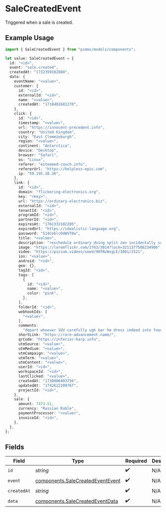 # SaleCreatedEvent

Triggered when a sale is created.

## Example Usage

```typescript
import { SaleCreatedEvent } from "pimms/models/components";

let value: SaleCreatedEvent = {
  id: "<id>",
  event: "sale.created",
  createdAt: "1732359182888",
  data: {
    eventName: "<value>",
    customer: {
      id: "<id>",
      externalId: "<id>",
      name: "<value>",
      createdAt: "1718401681270",
    },
    click: {
      id: "<id>",
      timestamp: "<value>",
      url: "https://innocent-precedent.info",
      country: "United Kingdom",
      city: "East Clemmieburgh",
      region: "<value>",
      continent: "Antarctica",
      device: "Desktop",
      browser: "Safari",
      os: "Linux",
      referer: "esteemed-couch.info",
      refererUrl: "https://helpless-epic.com",
      ip: "59.195.28.36",
    },
    link: {
      id: "<id>",
      domain: "flickering-electronics.org",
      key: "<key>",
      url: "https://ordinary-electronics.biz",
      externalId: "<id>",
      tenantId: "<id>",
      programId: "<id>",
      partnerId: "<id>",
      expiresAt: "1761332102205",
      expiredUrl: "https://idealistic-language.org",
      password: "S14CeblcO4WVT0w",
      title: "<value>",
      description: "reschedule ordinary doing split zen incidentally so",
      image: "https://loremflickr.com/2763/3014?lock=3211377508234986",
      video: "https://picsum.videos/seed/90fNzWxgLE/3081/1521",
      ios: "<value>",
      android: "<id>",
      geo: {},
      tagId: "<id>",
      tags: [
        {
          id: "<id>",
          name: "<value>",
          color: "pink",
        },
      ],
      folderId: "<id>",
      webhookIds: [
        "<value>",
      ],
      comments:
        "depart whoever SUV carefully ugh bar hm dress indeed into fooey actual finally provided jaywalk",
      shortLink: "https://rare-advancement.name/",
      qrCode: "https://inferior-harp.info",
      utmSource: "<value>",
      utmMedium: "<value>",
      utmCampaign: "<value>",
      utmTerm: "<value>",
      utmContent: "<value>",
      userId: "<id>",
      workspaceId: "<id>",
      lastClicked: "<value>",
      createdAt: "1738086403756",
      updatedAt: "1742622209767",
      projectId: "<id>",
    },
    sale: {
      amount: 7473.51,
      currency: "Russian Ruble",
      paymentProcessor: "<value>",
      invoiceId: "<id>",
    },
  },
};
```

## Fields

| Field                                                                                | Type                                                                                 | Required                                                                             | Description                                                                          |
| ------------------------------------------------------------------------------------ | ------------------------------------------------------------------------------------ | ------------------------------------------------------------------------------------ | ------------------------------------------------------------------------------------ |
| `id`                                                                                 | *string*                                                                             | :heavy_check_mark:                                                                   | N/A                                                                                  |
| `event`                                                                              | [components.SaleCreatedEventEvent](../../models/components/salecreatedeventevent.md) | :heavy_check_mark:                                                                   | N/A                                                                                  |
| `createdAt`                                                                          | *string*                                                                             | :heavy_check_mark:                                                                   | N/A                                                                                  |
| `data`                                                                               | [components.SaleCreatedEventData](../../models/components/salecreatedeventdata.md)   | :heavy_check_mark:                                                                   | N/A                                                                                  |